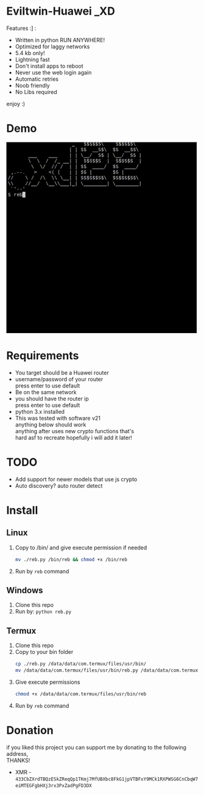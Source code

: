 # Eviltwin-Huawei _XD

Features :] :

 - Written in python RUN ANYWHERE!
 - Optimized for laggy networks
 - 5.4 kb only!
 - Lightning fast 
 - Don't install apps to reboot
 - Never use the web login again
 - Automatic retries
 - Noob friendly
 - No Libs required

enjoy :)

# Demo

<img src="./demo.gif" alt="demo"/>

# Requirements

 - You target should be a Huawei router
 - username/password of your router  
   press enter to use default
 - Be on the same network  
 - you should have the router ip  
   press enter to use default
 - python 3.x installed
 - This was tested with software v21  
   anything below should work  
   anything after uses new crypto functions that's  
   hard asf to recreate hopefully i will add it later!

# TODO

 - Add support for newer models that use js crypto
 - Auto discovery? auto router detect

# Install

## Linux
1. Copy to /bin/ and give  execute permission if needed  
   ```bash
   mv ./reb.py /bin/reb && chmod +x /bin/reb
   ```
2. Run by `reb` command

## Windows
1. Clone this repo
2. Run by: `python reb.py`

## Termux
1. Clone this repo
2. Copy to your bin folder  
   ```bash
   cp ./reb.py /data/data/com.termux/files/usr/bin/
   mv /data/data/com.termux/files/usr/bin/reb.py /data/data/com.termux/files/usr/bin/reb
   ```
3. Give execute permissions
   ```bash
   chmod +x /data/data/com.termux/files/usr/bin/reb
   ```
4. Run by `reb` command

# Donation
if you liked this project you can support me by donating to the following address,  
THANKS!
 - XMR - `433CbZXrdTBQzESkZReqQp1TKmj7MfUBXbc8FkG1jpVTBFxY9MCk1RXPWSG6CnCbqW7eiMTEGFgbHXj3rx3PxZadPgFD3DX`

